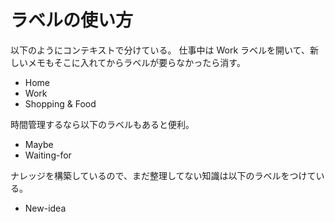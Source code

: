 # ラベルの使い方

以下のようにコンテキストで分けている。
仕事中は Work ラベルを開いて、新しいメモもそこに入れてからラベルが要らなかったら消す。

- Home
- Work
- Shopping & Food

時間管理するなら以下のラベルもあると便利。

- Maybe
- Waiting-for

ナレッジを構築しているので、まだ整理してない知識は以下のラベルをつけている。

- New-idea
